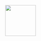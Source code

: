 <div id="header" align="center">
  <img src="https://cdn.discordapp.com/avatars/526842917738774540/a_4cd793ca0e68451d4a6b90be5d89d301.gif?size=1024" width="100"/>
</div>
